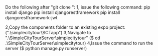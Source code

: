 Do the following after "git clone ":
1, issue the following command:
pip install django
pip install djangorestframework
pip install djangorestframework-jwt

2,Copy the components folder to an existing expo project:(".\simplecitytour\SCTapp")
3,Navigate to ".\SimpleCityTourServer\simplecitytour"  ($ cd .\SimpleCityTourServer\simplecitytour)
4,Issue the command to run the server ($ python manage.py runserver)
